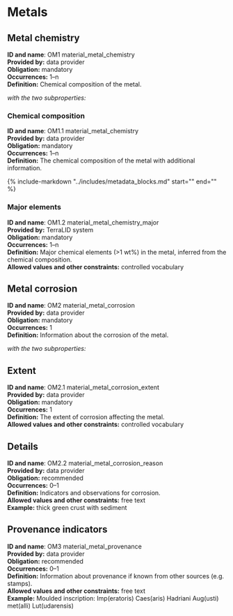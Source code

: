 # Metals

## Metal chemistry
**ID and name**: OM1 material_metal_chemistry  
**Provided by:** data provider  
**Obligation:** mandatory  
**Occurrences:** 1–n  
**Definition:** Chemical composition of the metal.  

*with the two subproperties:*  

### Chemical composition
**ID and name**: OM1.1 material_metal_chemistry  
**Provided by:** data provider  
**Obligation:** mandatory  
**Occurrences:** 1–n  
**Definition:** The chemical composition of the metal with additional information.  

{%
  include-markdown "../includes/metadata_blocks.md"
  start="<!--chemistry-start-->"
  end="<!--chemistry-end-->"
%}

### Major elements
**ID and name**: OM1.2 material_metal_chemistry_major  
**Provided by:** TerraLID system  
**Obligation:** mandatory  
**Occurrences:** 1–n  
**Definition:** Major chemical elements (>1 wt%) in the metal, inferred from the chemical composition.  
**Allowed values and other constraints:** controlled vocabulary  

## Metal corrosion
**ID and name**: OM2 material_metal_corrosion  
**Provided by:** data provider  
**Obligation:** mandatory  
**Occurrences:** 1  
**Definition:** Information about the corrosion of the metal.  

*with the two subproperties:*  

## Extent
**ID and name**: OM2.1 material_metal_corrosion_extent  
**Provided by:** data provider  
**Obligation:** mandatory  
**Occurrences:** 1  
**Definition:** The extent of corrosion affecting the metal.  
**Allowed values and other constraints:** controlled vocabulary

## Details
**ID and name**: OM2.2 material_metal_corrosion_reason  
**Provided by:** data provider  
**Obligation:** recommended  
**Occurrences:** 0–1  
**Definition:** Indicators and observations for corrosion.  
**Allowed values and other constraints:** free text  
**Example:** thick green crust with sediment  

## Provenance indicators
**ID and name**: OM3 material_metal_provenance  
**Provided by:** data provider  
**Obligation:** recommended  
**Occurrences:** 0–1  
**Definition:** Information about provenance if known from other sources (e.g. stamps).  
**Allowed values and other constraints:** free text  
**Example:** Moulded inscription: Imp(eratoris) Caes(aris) Hadriani Aug(usti) met(alli) Lut(udarensis)  
